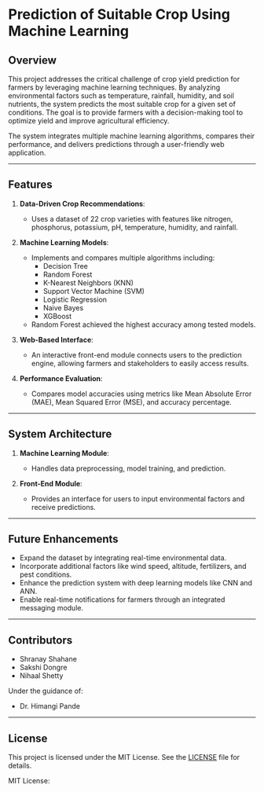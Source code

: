# Prediction of Suitable Crop Using Machine Learning

## Overview

This project addresses the critical challenge of crop yield prediction for farmers by leveraging machine learning techniques. By analyzing environmental factors such as temperature, rainfall, humidity, and soil nutrients, the system predicts the most suitable crop for a given set of conditions. The goal is to provide farmers with a decision-making tool to optimize yield and improve agricultural efficiency.

The system integrates multiple machine learning algorithms, compares their performance, and delivers predictions through a user-friendly web application.

---

## Features

1. **Data-Driven Crop Recommendations**:
   - Uses a dataset of 22 crop varieties with features like nitrogen, phosphorus, potassium, pH, temperature, humidity, and rainfall.
   
2. **Machine Learning Models**:
   - Implements and compares multiple algorithms including:
     - Decision Tree
     - Random Forest
     - K-Nearest Neighbors (KNN)
     - Support Vector Machine (SVM)
     - Logistic Regression
     - Naive Bayes
     - XGBoost
   - Random Forest achieved the highest accuracy among tested models.

3. **Web-Based Interface**:
   - An interactive front-end module connects users to the prediction engine, allowing farmers and stakeholders to easily access results.

4. **Performance Evaluation**:
   - Compares model accuracies using metrics like Mean Absolute Error (MAE), Mean Squared Error (MSE), and accuracy percentage.

---

## System Architecture

1. **Machine Learning Module**:
   - Handles data preprocessing, model training, and prediction.
   
2. **Front-End Module**:
   - Provides an interface for users to input environmental factors and receive predictions.

---

## Future Enhancements

- Expand the dataset by integrating real-time environmental data.
- Incorporate additional factors like wind speed, altitude, fertilizers, and pest conditions.
- Enhance the prediction system with deep learning models like CNN and ANN.
- Enable real-time notifications for farmers through an integrated messaging module.

---

## Contributors

- Shranay Shahane
- Sakshi Dongre
- Nihaal Shetty

Under the guidance of:
- Dr. Himangi Pande

---

## License

This project is licensed under the MIT License. See the [LICENSE](LICENSE) file for details.

MIT License:

